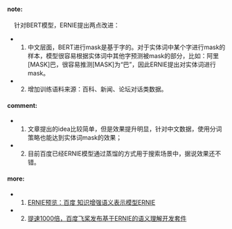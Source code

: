 #### note:
&nbsp;&nbsp;&nbsp;&nbsp;针对BERT模型，ERNIE提出两点改进：
  + 1. 中文层面，BERT进行mask是基于字的。对于实体词中某个字进行mask的样本，模型很容易根据实体词中其他字预测被mask的部分，比如：阿里[MASK]巴，很容易推测[MASK]为“巴”，因此ERNIE提出对实体词进行mask。
  + 2. 增加训练语料来源：百科、新闻、论坛对话类数据。

#### comment:
  + 1. 文章提出的idea比较简单，但是效果提升明显，针对中文数据，使用分词策略也能达到实体词mask的效果；
  + 2. 目前百度已经ERNIE模型通过蒸馏的方式用于搜索场景中，据说效果还不错。

#### more:
  + 1. [ERNIE预览：百度 知识增强语义表示模型ERNIE](https://www.jianshu.com/p/fb66f444bb8c)
  + 2. [提速1000倍，百度飞桨发布基于ERNIE的语义理解开发套件](http://baijiahao.baidu.com/s?id=1649525069184443515)
